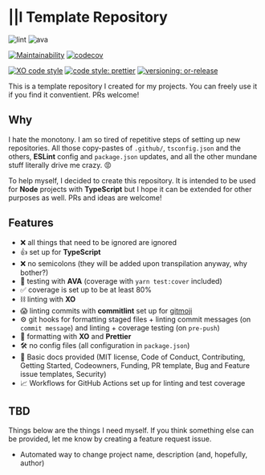 # ||l Template Repository

![lint](https://github.com/priestine/template/workflows/lint/badge.svg)
![ava](https://github.com/priestine/template/workflows/AVA/badge.svg)

[![Maintainability](https://api.codeclimate.com/v1/badges/47fea726a5dfd86413cf/maintainability)](https://codeclimate.com/github/priestine/template/maintainability)
[![codecov](https://codecov.io/gh/priestine/template/branch/main/graph/badge.svg)](https://codecov.io/gh/priestine/template)

[![XO code style](https://img.shields.io/badge/code_style-XO-5ed9c7.svg)](https://github.com/xojs/xo)
[![code style: prettier](https://img.shields.io/badge/code_style-prettier-ff69b4.svg)](https://github.com/prettier/prettier)
[![versioning: or-release](https://img.shields.io/badge/versioning-%7C%7Cr-E76D83.svg)](https://github.com/orlovedev/or-release)

This is a template repository I created for my projects. You can freely use it if you find it conventient. PRs welcome!

## Why

I hate the monotony. I am so tired of repetitive steps of setting up new repositories. All those copy-pastes of `.github/`, `tsconfig.json` and the others, **ESLint** config and `package.json` updates, and all the other mundane stuff literally drive me crazy. 😡

To help myself, I decided to create this repository. It is intended to be used for **Node** projects with **TypeScript** but I hope it can be extended for other purposes as well. PRs and ideas are welcome!

## Features

- ❌ all things that need to be ignored are ignored
- 👍 set up for **TypeScript**
- ❌ no semicolons (they will be added upon transpilation anyway, why bother?)
- 🚀 testing with **AVA** (coverage with `yarn test:cover` included)
- ✅ coverage is set up to be at least 80%
- ⛓ linting with **XO**
- 😱 linting commits with **commitlint** set up for [gitmoji](https://gitmoji.carloscuesta.me)
- ⚙️ git hooks for formatting staged files + linting commit messages (on `commit message`) and linting + coverage testing (on `pre-push`)
- 👔 formatting with **XO** and **Prettier**
- 🛠 no config files (all configuration in `package.json`)
- 📝 Basic docs provided (MIT license, Code of Conduct, Contributing, Getting Started, Codeowners, Funding, PR template, Bug and Feature issue templates, Security)
- 📈 Workflows for GitHub Actions set up for linting and test coverage

## TBD

Things below are the things I need myself. If you think something else can be provided, let me know by creating a feature request issue.

- Automated way to change project name, description (and, hopefully, author)
